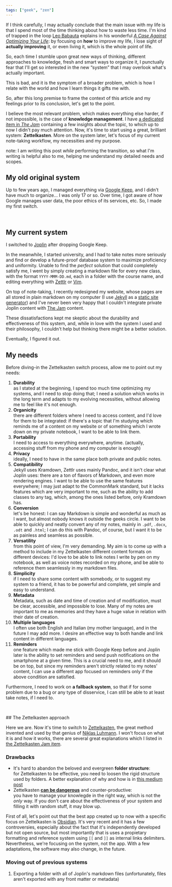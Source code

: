```yaml
---
tags: ["geek", "zen"]
---
```

If I think carefully, I may actually conclude that the main issue with my life is that I spend most of the time thinking about how to waste less time. I'm kind of trapped in the loop [Leo Babauta](https://zenhabits.net) explains in his wonderful [*A Case Against Optimizing Your Life*](https://zenhabits.net/unoptimizing/): by focusing on **how** to improve my life, I lose sight of **actually improving** it, or even living it, which is the whole point of life.

So, each time I stumble upon great new ways of thinking, different approaches to knowledge, fresh and smart ways to organize it, I punctually fear that I'll get so interested in the new “system” that I may overlook what's actually important.

This is bad, and it is the symptom of a broader problem, which is how I relate with the world and how I learn things it gifts me with.

So, after this long premise to frame the context of this article and my feelings prior to its conclusion, let's get to the point.

I believe the most relevant problem, which makes everything else harder, if not impossible, is the case of **knowledge management**. I have [a dedicated item in *The Jam*](/knowledge) containing a few insights about the topic, to which up to now I didn't pay much attention. Now, it's time to start using a great, brilliant system: **Zettelkasten**. More on the system later, let's focus of my current note-taking workflow, my necessities and my purpose.

<div class="box">
note: I am writing this post <i>while</i> performing the transition, so what I'm writing is helpful also to me, helping me understand my detailed needs and scopes.
</div>

## My old original system

Up to few years ago, I managed everything via [Google Keep](https://keep.google.com), and I didn't have much to organize… I was only 17 or so. Over time, I got aware of how Google manages user data, the poor ethics of its services, etc. So, I made my first switch.

<br />

## My current system

I switched to [Joplin](https://joplinapp.org) after dropping Google Keep.

In the meanwhile, I started university, and I had to take notes more seriously and find or develop a future-proof database system to maximize proficiency and uniformity. Unable to find the *perfect* solution that could completely satisfy me, I went by simply creating a markdown file for every new class, with the format `YYYY-MMM-DD.md`, each in a folder with the course name, and editing everything with [Zettlr](https://zettlr.com) or [Vim](https://vim.org).

On top of note-taking, I recently redesigned my website, whose pages are all stored in plain markdown on my computer (I use [Jekyll](https://jekyllrb.com) as a [static site generator](https://staticgen.com)) and I've never been very happy that I couldn't integrate private Joplin content with [The Jam](/jam) content.

These dissatisfactions kept me skeptic about the durability and effectiveness of this system, and, while in love with the system I used and their philosophy, I couldn't help but thinking there might be a better solution.

Eventually, I figured it out.

## My needs

Before diving-in the Zettelkasten switch process, allow me to point out my needs:

1. **Durability**   
as I stated at the beginning, I spend too much time optimizing my systems, and I need to stop doing that; I need a solution which works in the long term and adapts to my evolving necessities, without allowing me to feel like it's not enough.
1. **Organicity**   
there are different folders where I need to access content, and I'd love for them to be integrated: if there's a topic that I'm studying which reminds me of a content on my website or of something which I wrote down on my private notebook, I want to be able to link them.
1. **Portability**    
I need to access to everything everywhere, anytime. (actually, accessing stuff from my phone and my computer is enough)
1. **Privacy**   
ideally, I need to have in the same place both private and public notes.
1. **Compatibility**   
Jekyll uses Kramdown, Zettlr uses mainly Pandoc, and it isn't clear what Joplin uses: there are a ton of flavors of Markdown, and even more rendering engines. I want to be able to use the same features everywhere; I may just adapt to the CommonMark standard, but it lacks features which are very important to me, such as the ability to add classes to any tag, which, among the ones listed before, only Kramdown has.
1. **Conversion**   
let's be honest: I can say Markdown is simple and wonderful as much as I want, but almost nobody knows it outside the geeks circle. I want to be able to quickly and neatly convert any of my notes, mainly in `.pdf`, `.docx`, `.odt` and `.html`; I can do this with Pandoc, of course, but I want it to be as painless and seamless as possible.
1. **Versatility**  
from this point of view, I'm very demanding. My aim is to come up with a method to include in my Zettelkasten different content formats on different devices: I'd love to be able to link notes I write by pen on my notebook, as well as voice notes recorded on my phone, and be able to reference them seamlessly in my markdown files.
1. **Simplicity**   
if I need to share some content with somebody, or to suggest my system to a friend, it has to be powerful and complete, yet simple and easy to understand.
1. **Metadata**   
Metadata, such as date and time of creation and of modification, must be clear, accessible, and impossible to lose. Many of my notes are important to me as memories and they have a huge value in relation with their date of creation.
1. **Multiple languages**   
I often use both English and Italian (my mother language), and in the future I may add more. I desire an effective way to both handle and link content in different languages.
1. **Reminders**   
one feature which made me stick with Google Keep before and Joplin later is the ability to set reminders and send push notifications on the smartphone at a given time. This is a crucial need to me, and it should be on top, but since my reminders aren't strictly related to my notes' content, I can use a different app focused on reminders only if the above condition are satisfied.

Furthermore, I need to work on **a fallback system**, so that if for some problem due to a bug or any type of disservice, I can still be able to at least take notes, if I need to.

<br>

## The Zettelkasten approach

Here we are. Now it's time to switch to [Zettelkasten](https://en.wikipedia.org/wiki/Zettelkasten), the great method invented and used by that genius of [Niklas Luhmann](https://en.wikipedia.org/wiki/Niklas_Luhmann). I won't focus on what it is and how it works, there are several great explanations which I listed in [the Zettelkasten Jam item](/zettelkasten).

### Drawbacks

- It's hard to abandon the beloved and evergreen **folder structure**:   
for Zettelkasten to be effective, you need to loosen the rigid structure used by folders. A better explanation of why and how is in [this medium post](https://medium.com/@nickmilo22/in-what-ways-can-we-form-useful-relationships-between-notes-9b9ec46973c6)
- Zettelkasten [**can be dangerous**](https://medium.com/@nickmilo22/my-pkm-story-3763985b7a3e) and counter-productive:   
you have to manage your knowlegde in the right way, which is not the *only* way. If you don't care about the effectiveness of your system and filling it with random stuff, it may blow up.

First of all, let's point out that the best app created up to now with a specific focus on Zettelkasten is [Obsidian](https://obsidian.md). It's very recent and it has a few controversies, especially about the fact that it's independently developed but not open source, but most importantly that is uses a propietary formatting and reference system using `[[` and `]]` as internal links delimiters. Nevertheless, we're focusing on the system, not the app. With a few adaptations, the software may also change, in the future.

### Moving out of previous systems

1. Exporting a folder with all of Joplin's markdown files (unfortunately, files aren't exported with any front matter or metadata)
